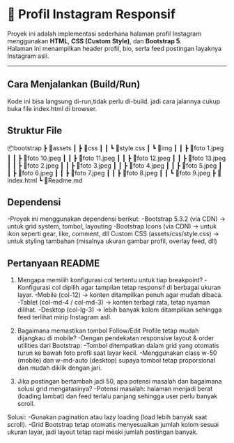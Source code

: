 # 📸 Profil Instagram Responsif

Proyek ini adalah implementasi sederhana halaman profil Instagram menggunakan **HTML**, **CSS (Custom Style)**, dan **Bootstrap 5**.  
Halaman ini menampilkan header profil, bio, serta feed postingan layaknya Instagram asli.

---
## Cara Menjalankan (Build/Run)
Kode ini bisa langsung di-run,tidak perlu di-build.
jadi cara jalannya cukup buka file index.html di browser.


## Struktur File
📦bootstrap
 ┣ 📂assets
 ┃ ┣ 📂css
 ┃ ┃ ┗ 📜style.css
 ┃ ┗ 📂img
 ┃ ┃ ┣ 📜foto 1.jpeg
 ┃ ┃ ┣ 📜foto 10.jpeg
 ┃ ┃ ┣ 📜foto 11.jpeg
 ┃ ┃ ┣ 📜foto 12.jpeg
 ┃ ┃ ┣ 📜foto 13.jpeg
 ┃ ┃ ┣ 📜foto 2.jpeg
 ┃ ┃ ┣ 📜foto 3.jpeg
 ┃ ┃ ┣ 📜foto 4.jpeg
 ┃ ┃ ┣ 📜foto 5.jpeg
 ┃ ┃ ┣ 📜foto 6.jpeg
 ┃ ┃ ┣ 📜foto 7.jpeg
 ┃ ┃ ┣ 📜foto 8.jpeg
 ┃ ┃ ┗ 📜foto 9.jpeg
 ┣ 📜index.html
 ┗ 📜Readme.md


## Dependensi
-Proyek ini menggunakan dependensi berikut:
-Bootstrap 5.3.2
 (via CDN) → untuk grid system, tombol, layouting
-Bootstrap Icons
 (via CDN) → untuk ikon seperti gear, like, comment, dll
Custom CSS (assets/css/style.css) → untuk styling tambahan (misalnya ukuran gambar profil, overlay feed, dll)

## Pertanyaan README
1. Mengapa memilih konfigurasi col tertentu untuk tiap breakpoint?
-Konfigurasi col dipilih agar tampilan tetap responsif di berbagai ukuran layar.
-Mobile (col-12) → konten ditampilkan penuh agar mudah dibaca.
-Tablet (col-md-4 / col-md-3) → konten terbagi rata, tetap nyaman dilihat.
-Desktop (col-lg-3) → lebih banyak kolom ditampilkan sehingga feed terlihat mirip Instagram asli.

2. Bagaimana memastikan tombol Follow/Edit Profile tetap mudah dijangkau di mobile?
-Dengan pendekatan responsive layout & order utilities dari Bootstrap:
-Tombol ditempatkan dalam grid yang otomatis turun ke bawah foto profil saat layar kecil.
-Menggunakan class w-50 (mobile) dan w-md-auto (desktop) supaya tombol tetap proporsional dan mudah diklik dengan jari.

3. Jika postingan bertambah jadi 50, apa potensi masalah dan bagaimana solusi grid mengatasinya?
-Potensi masalah: halaman menjadi berat (loading lambat) dan feed terlalu panjang sehingga user perlu banyak scroll.

Solusi:
-Gunakan pagination atau lazy loading (load lebih banyak saat scroll).
-Grid Bootstrap tetap otomatis menyesuaikan jumlah kolom sesuai ukuran layar, jadi layout tetap rapi meski jumlah postingan banyak.